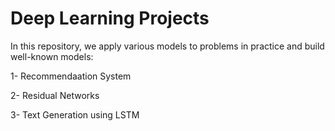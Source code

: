 # Deep Learning Projects

In this repository, we apply various models to problems in practice and build well-known models:

1- Recommendaation System

2- Residual Networks

3- Text Generation using LSTM
